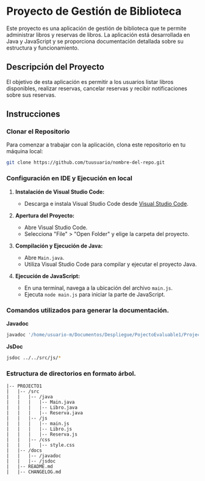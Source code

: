 # Proyecto de Gestión de Biblioteca

Este proyecto es una aplicación de gestión de biblioteca que te permite administrar libros y reservas de libros. La aplicación está desarrollada en Java y JavaScript y se proporciona documentación detallada sobre su estructura y funcionamiento.

## Descripción del Proyecto

El objetivo de esta aplicación es permitir a los usuarios listar libros disponibles, realizar reservas, cancelar reservas y recibir notificaciones sobre sus reservas.

## Instrucciones

### Clonar el Repositorio

Para comenzar a trabajar con la aplicación, clona este repositorio en tu máquina local:

```bash
git clone https://github.com/tuusuario/nombre-del-repo.git
```
### Configuración en IDE y Ejecución en local

1. **Instalación de Visual Studio Code:**
   - Descarga e instala Visual Studio Code desde [Visual Studio Code](https://code.visualstudio.com/).

2. **Apertura del Proyecto:**
   - Abre Visual Studio Code.
   - Selecciona "File" > "Open Folder" y elige la carpeta del proyecto.

3. **Compilación y Ejecución de Java:**
   - Abre `Main.java`.
   - Utiliza Visual Studio Code para compilar y ejecutar el proyecto Java.


4. **Ejecución de JavaScript:**
   - En una terminal, navega a la ubicación del archivo `main.js`.
   - Ejecuta `node main.js` para iniciar la parte de JavaScript.

### Comandos utilizados para generar la documentación.

**Javadoc**

```bash
javadoc '/home/usuario-m/Documentos/Despliegue/PojectoEvaluable1/Projecto1/src/java/Libro.java' '/home/usuario-m/Documentos/Despliegue/PojectoEvaluable1/Projecto1/src/java/Main.java' '/home/usuario-m/Documentos/Despliegue/PojectoEvaluable1/Projecto1/src/java/Reserva.java' --ignore-source-errors
```

**JsDoc**
```bash
jsdoc ../../src/js/*
```

### Estructura de directorios en formato árbol.
```
|-- PROJECTO1
|   |-- /src
|   |   |-- /java
|   |   |   |-- Main.java
|   |   |   |-- Libro.java
|   |   |   |-- Reserva.java
|   |   |-- /js
|   |   |   |-- main.js
|   |   |   |-- Libro.js
|   |   |   |-- Reserva.js
|   |   |-- /css
|   |   |   |-- style.css
|   |-- /docs
|   |   |-- /javadoc
|   |   |-- /jsdoc
|   |-- README.md
|   |-- CHANGELOG.md
```

